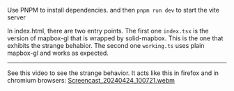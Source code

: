 Use PNPM to install dependencies. and then `pnpm run dev` to start the vite server

In index.html, there are two entry points. The first one `index.tsx` is the version of mapbox-gl that is wrapped by solid-mapbox. This is the one that exhibits the strange behabior. The second one `working.ts` uses plain mapbox-gl and works as expected. 

---

See this video to see the strange behavior. It acts like this in firefox and in chromium browsers:
[Screencast_20240424_100721.webm](https://github.com/kaeedo/SolidJsMapboxWeird/assets/3847895/3c24b9a4-21bb-4573-9ccb-d389a39b0d42)
